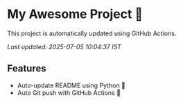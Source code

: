 # My Awesome Project 🚀

This project is automatically updated using GitHub Actions.

_Last updated: 2025-07-05 10:04:37 IST_

## Features
- Auto-update README using Python 🐍
- Auto Git push with GitHub Actions 🤖
